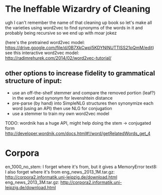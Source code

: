 The Ineffable Wizardry of Cleaning
==================================

ugh I can't remember the name of that cleaning up book
so let's make all the varieties
using word2vec to find synonyms of the words in it
and probably being recursive so we end up with moar jokez

(here's the pretrained word2vec model: https://drive.google.com/file/d/0B7XkCwpI5KDYNlNUTTlSS21pQmM/edit)
see this interactive word2vec model: http://radimrehurek.com/2014/02/word2vec-tutorial/

## other options to increase fidelity to grammatical structure of input:
 - use an off-the-shelf stemmer and compare the removed portion (leaf?) in the word and synonym for levenshtein distance
 - pre-parse (by hand) into SimpleNLG structures
   then synonymize each word (using an API)
   then use NLG for conjugation
 - use a stemmer to train my own word2vec model

TODO: wordnik has a huge API, might help doing the stem -> conjugated form
http://developer.wordnik.com/docs.html#!/word/getRelatedWords_get_4

Corpora
========

en_1000_no_stem: I forget where it's from, but it gives a MemoryError
text8: I also forget where it's from
eng_news_2013_1M.tar.gz: http://corpora2.informatik.uni-leipzig.de/download.html
eng_news_2013_3M.tar.gz: http://corpora2.informatik.uni-leipzig.de/download.html